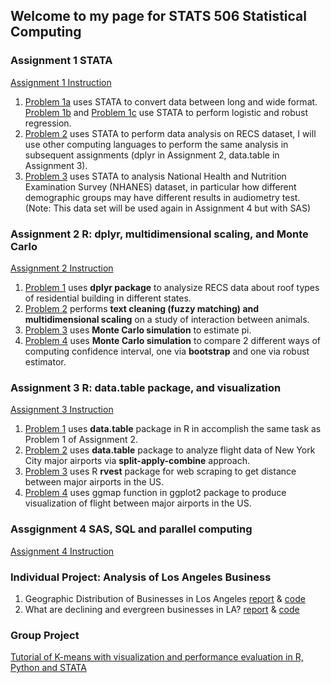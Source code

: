 ## Welcome to my page for STATS 506 Statistical Computing

### Assignment 1 STATA
[Assignment 1 Instruction](https://jbhender.github.io/Stats506/ProblemSet1.html)
1. [Problem 1a](https://github.com/pengyunbin/stats506/blob/master/hw1_problem1a.do) uses STATA to convert data between long and wide format. [Problem 1b](https://github.com/pengyunbin/stats506/blob/master/hw1_problem1b.do) and [Problem 1c](https://github.com/pengyunbin/stats506/blob/master/hw1_problem1c.do) use STATA to perform logistic and robust regression. 
2. [Problem 2](https://github.com/pengyunbin/stats506/blob/master/hw1_problem_2.do) uses STATA to perform data analysis on RECS dataset, I will use other computing languages to perform the same analysis in subsequent assignments (dplyr in Assignment 2, data.table in Assignment 3). 
3. [Problem 3](https://github.com/pengyunbin/stats506/blob/master/hw1_problem_3.do) uses STATA to analysis National Health and Nutrition Examination Survey (NHANES) dataset, in particular how different demographic groups may have different results in audiometry test. (Note: This data set will be used again in Assignment 4 but with SAS)

### Assignment 2 R: dplyr, multidimensional scaling, and Monte Carlo
[Assignment 2 Instruction](https://jbhender.github.io/Stats506/ProblemSet2.html)
1. [Problem 1](https://pengyunbin.github.io/stats506/hw2_q1) uses **dplyr package** to analysize RECS data about roof types of residential building in different states. 
2. [Problem 2](https://pengyunbin.github.io/stats506/hw2_q2) performs **text cleaning (fuzzy matching) and multidimensional scaling** on a study of interaction between animals. 
3. [Problem 3](https://pengyunbin.github.io/stats506/hw2_q3) uses **Monte Carlo simulation** to estimate pi.
4. [Problem 4](https://pengyunbin.github.io/stats506/hw2_q4) uses **Monte Carlo simulation** to compare 2 different ways of computing confidence interval, one via **bootstrap** and one via robust estimator. 

### Assignment 3 R: data.table package, and visualization
[Assignment 3 Instruction](https://jbhender.github.io/Stats506/ProblemSet3.html)
1. [Problem 1](https://pengyunbin.github.io/stats506/hw3_problem1.html) uses **data.table** package in R in accomplish the same task as Problem 1 of Assignment 2.
2. [Problem 2](https://pengyunbin.github.io/stats506/hw3_problem2.html) uses **data.table** package to analyze flight data of New York City major airports via **split-apply-combine** approach. 
3. [Problem 3](https://pengyunbin.github.io/stats506/hw3_problem3.html) uses R **rvest** package for web scraping to get distance between major airports in the US.  
4. [Problem 4](https://pengyunbin.github.io/stats506/hw3_problem4.html) uses ggmap function in ggplot2 package to produce visualization of flight between major airports in the US.


### Assgignment 4 SAS, SQL and parallel computing
[Assignment 4 Instruction](https://jbhender.github.io/Stats506/ProblemSet4.html)

### Individual Project: Analysis of Los Angeles Business
1. Geographic Distribution of Businesses in Los Angeles [report](https://pengyunbin.github.io/stats506/Project_Question_1_final.pdf) & [code](https://github.com/pengyunbin/stats506/blob/master/Project_Question_1_code_final.R)
2. What are declining and evergreen businesses in LA? [report](https://pengyunbin.github.io/stats506/Project_Question_2_Final.pdf) & [code](https://github.com/pengyunbin/stats506/blob/master/Project_Question_2_final_code.R)

### Group Project 
[Tutorial of K-means with visualization and performance evaluation in R, Python and STATA](https://pengyunbin.github.io/stats506/Group%203%20Project%20Final.html)  
